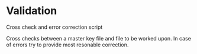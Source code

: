 # Validation
Cross check and error correction script


Cross checks between a master key file and file to be worked upon.
In case of errors try to provide most resonable correction.
